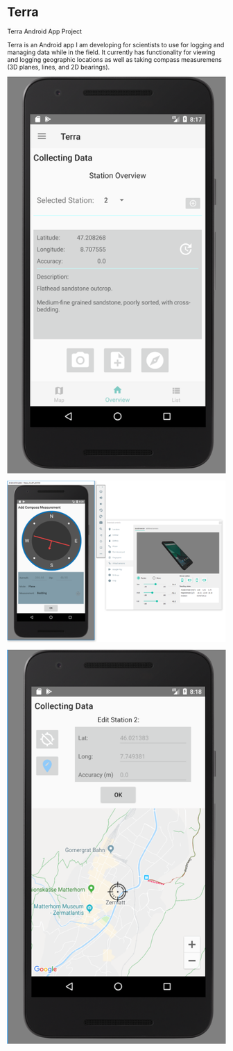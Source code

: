 # Terra
Terra Android App Project

Terra is an Android app I am developing for scientists to use for logging and managing data while in the field.
It currently has functionality for viewing and logging geographic locations as well as taking compass measuremens (3D planes, lines, and 2D bearings).

![ScreenShot](./terra_home.PNG)

![ScreenShot](./Terra_bedding.PNG)

![ScreenShot](./terra_edit_locality.PNG)
